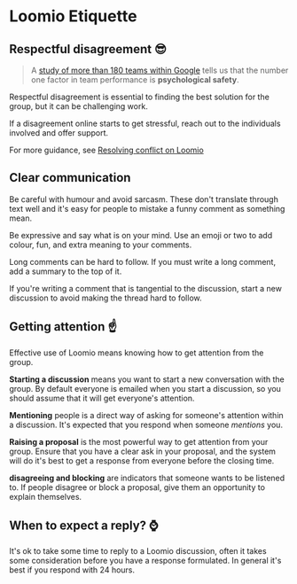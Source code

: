 # Loomio Etiquette


## Respectful disagreement 😎
> A [study of more than 180 teams within Google](https://rework.withgoogle.com/blog/five-keys-to-a-successful-google-team/) tells us that the number one factor in team performance is __psychological safety__.

Respectful disagreement is essential to finding the best solution for the group, but it can be challenging work.

If a disagreement online starts to get stressful, reach out to the individuals involved and offer support.

For more guidance, see [Resolving conflict on Loomio](http://joshuavial.com/loomio-conflict/)

## Clear communication
Be careful with humour and avoid sarcasm. These don't translate through text well and it's easy for people to mistake a funny comment as something mean.

Be expressive and say what is on your mind. Use an emoji or two to add colour, fun, and extra meaning to your comments.

Long comments can be hard to follow. If you must write a long comment, add a summary to the top of it.

If you're writing a comment that is tangential to the discussion, start a new discussion to avoid making the thread hard to follow.

## Getting attention ☝️
Effective use of Loomio means knowing how to get attention from the group.

__Starting a discussion__ means you want to start a new conversation with the group.  By default everyone is emailed when you start a discussion, so you should assume that it will get everyone's attention. 

__Mentioning__ people is a direct way of asking for someone's attention within a discussion. It's expected that you respond when someone _mentions_ you.

__Raising a proposal__ is the most powerful way to get attention from your group. Ensure that you have a clear ask in your proposal, and the system will do it's best to get a response from everyone before the closing time.

__disagreeing and blocking__ are indicators that someone wants to be listened to. If people disagree or block a proposal, give them an opportunity to explain themselves.

## When to expect a reply? ⌚️
It's ok to take some time to reply to a Loomio discussion, often it takes some consideration before you have a response formulated. In general it's best if you respond with 24 hours.
